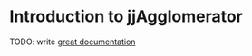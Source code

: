 # Introduction to jjAgglomerator

TODO: write [great documentation](http://jacobian.org/writing/what-to-write/)
